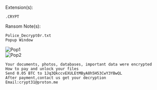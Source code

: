 Extension(s): 
```
.CRYPT
```
Ransom Note(s): 
```
Police_Decrypt0r.txt
Popup Window
```
![Pop1](https://github.com/user-attachments/assets/8a9c7455-ce6b-4976-843c-34b3b61883fb)  
![Pop2](https://github.com/user-attachments/assets/bfff84b8-2671-48d3-9c0d-74793c88754c)  
```
Your documents, photos, databases, important data were encrypted
How to pay and unlock your files
Send 0.05 BTC to 1Jq3QkccvEXULEtMByA8h5H53CwY3YBwQL
After payment,contact us get your decryption
Email:crypt31@proton.me
```
